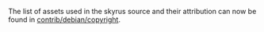 The list of assets used in the skyrus source and their attribution can now be found in [contrib/debian/copyright](../contrib/debian/copyright).
